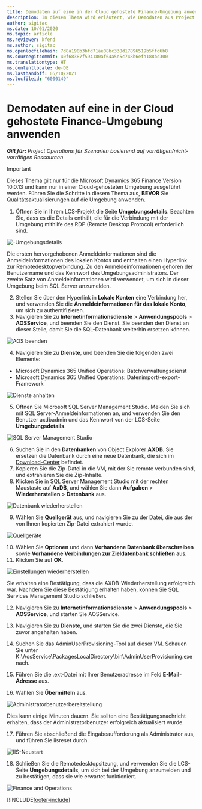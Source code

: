 ```yaml
---
title: Demodaten auf eine in der Cloud gehostete Finance-Umgebung anwenden
description: In diesem Thema wird erläutert, wie Demodaten aus Project Operations auf eine Cloud-gehostete Dynamics 365 Finance-Umgebung angewendet werden.
author: sigitac
ms.date: 10/01/2020
ms.topic: article
ms.reviewer: kfend
ms.author: sigitac
ms.openlocfilehash: 7d8a198b3bfd71ae08bc338d17896519b5ffd6b8
ms.sourcegitcommit: 40f68387f594180af64a5e5c748b6efa188bd300
ms.translationtype: HT
ms.contentlocale: de-DE
ms.lasthandoff: 05/10/2021
ms.locfileid: "6000149"
---
```

# <a name="apply-demo-data-to-a-finance-cloud-hosted-environment"></a>Demodaten auf eine in der Cloud gehostete Finance-Umgebung anwenden

_**Gilt für:** Project Operations für Szenarien basierend auf vorrätigen/nicht-vorrätigen Ressourcen_

> [!IMPORTANT]
> Dieses Thema gilt nur für die Microsoft Dynamics 365 Finance Version 10.0.13 und kann nur in einer Cloud-gehosteten Umgebung ausgeführt werden. Führen Sie die Schritte in diesem Thema aus, **BEVOR** Sie Qualitätsaktualisierungen auf die Umgebung anwenden.

1. Öffnen Sie in Ihrem LCS-Projekt die Seite **Umgebungsdetails**. Beachten Sie, dass es die Details enthält, die für die Verbindung mit der Umgebung mithilfe des RDP (Remote Desktop Protocol) erforderlich sind.

![-Umgebungsdetails](./media/1EnvironmentDetails.png)

Die ersten hervorgehobenen Anmeldeinformationen sind die Anmeldeinformationen des lokalen Kontos und enthalten einen Hyperlink zur Remotedesktopverbindung. Zu den Anmeldeinformationen gehören der Benutzername und das Kennwort des Umgebungsadministrators. Der zweite Satz von Anmeldeinformationen wird verwendet, um sich in dieser Umgebung beim SQL Server anzumelden.

2. Stellen Sie über den Hyperlink in **Lokale Konten** eine Verbindung her, und verwenden Sie die **Anmeldeinformationen für das lokale Konto**, um sich zu authentifizieren.
3. Navigieren Sie zu **Internetinformationsdienste** > **Anwendungspools** > **AOSService**, und beenden Sie den Dienst. Sie beenden den Dienst an dieser Stelle, damit Sie die SQL-Datenbank weiterhin ersetzen können.

![AOS beenden](./media/2StopAOS.png)

4. Navigieren Sie zu **Dienste**, und beenden Sie die folgenden zwei Elemente:

- Microsoft Dynamics 365 Unified Operations: Batchverwaltungsdienst
- Microsoft Dynamics 365 Unified Operations: Datenimport/-export-Framework

![Dienste anhalten](./media/3StopServices.png)

5. Öffnen Sie Microsoft SQL Server Management Studio. Melden Sie sich mit SQL Server-Anmeldeinformationen an, und verwenden Sie den Benutzer axdbadmin und das Kennwort von der LCS-Seite **Umgebungsdetails**.

![SQL Server Management Studio](./media/4SSMS.png)

6. Suchen Sie in den **Datenbanken** von Object Explorer **AXDB**. Sie ersetzen die Datenbank durch eine neue Datenbank, die sich im [Download-Center](https://download.microsoft.com/download/1/a/3/1a314bd2-b082-4a87-abdc-1ba26c92b63d/ProjOpsDemoDataFOGARelease.zip) befindet. 
7. Kopieren Sie die Zip-Datei in die VM, mit der Sie remote verbunden sind, und extrahieren Sie die Zip-Inhalte.
8. Klicken Sie in SQL Server Management Studio mit der rechten Maustaste auf **AxDB**, und wählen Sie dann **Aufgaben** > **Wiederherstellen** > **Datenbank** aus.

![Datenbank wiederherstellen](./media/5RestoreDatabase.png)

9. Wählen Sie **Quellgerät** aus, und navigieren Sie zu der Datei, die aus der von Ihnen kopierten Zip-Datei extrahiert wurde.

![Quellgeräte](./media/6SourceDevice.png)

10. Wählen Sie **Optionen** und dann **Vorhandene Datenbank überschreiben** sowie **Vorhandene Verbindungen zur Zieldatenbank schließen** aus. 
11. Klicken Sie auf **OK**.

![Einstellungen wiederherstellen](./media/7RestoreSetting.png)

Sie erhalten eine Bestätigung, dass die AXDB-Wiederherstellung erfolgreich war. Nachdem Sie diese Bestätigung erhalten haben, können Sie SQL Services Management Studio schließen.

12. Navigieren Sie zu **Internetinformationsdienste** > **Anwendungspools** > **AOSService**, und starten Sie AOSService.
13. Navigieren Sie zu **Dienste**, und starten Sie die zwei Dienste, die Sie zuvor angehalten haben.

14. Suchen Sie das AdminUserProvisioning-Tool auf dieser VM. Schauen Sie unter K:\AosService\PackagesLocalDirectory\bin\AdminUserProvisioning.exe nach.
15. Führen Sie die .ext-Datei mit Ihrer Benutzeradresse im Feld **E-Mail-Adresse** aus. 
16. Wählen Sie **Übermitteln** aus.

![Administratorbenutzerbereitstellung](./media/8AdminUserProvisioning.png)

Dies kann einige Minuten dauern. Sie sollten eine Bestätigungsnachricht erhalten, dass der Administratorbenutzer erfolgreich aktualisiert wurde.

17. Führen Sie abschließend die Eingabeaufforderung als Administrator aus, und führen Sie iisreset durch.

![IIS-Neustart](./media/9IISReset.png)

18. Schließen Sie die Remotedesktopsitzung, und verwenden Sie die LCS-Seite **Umgebungsdetails**, um sich bei der Umgebung anzumelden und zu bestätigen, dass sie wie erwartet funktioniert.

![Finance and Operations](./media/10FinanceAndOperations.png)


[!INCLUDE[footer-include](../includes/footer-banner.md)]